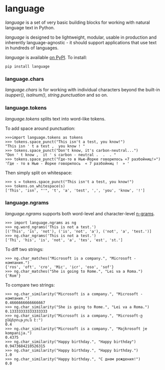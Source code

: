 # language

*language* is a set of very basic building blocks for working with natural language text in Python.

*language* is designed to be lightweight, modular, usable in production and inherently language-agnostic - it should support applications that use text in hundreds of languages.

*language* is available [on PyPI](https://pypi.python.org/pypi/language).  To install:

    pip install language

### language.chars

*language.chars* is for working with individual characters beyond the built-in *isupper()*, *isalnum()*, *string.punctuation* and so on.

### language.tokens

*language.tokens* splits text into word-like tokens.

To add space around punctuation:
```
>>>import language.tokens as tokens
>>> tokens.space_punct("This isn't a test, you know!")
"This isn ' t a test ,  you know ! "
>>> tokens.space_punct("Don't know, it's carbon-neutral...")
"Don ' t know ,  it ' s carbon - neutral .  .  . "
>>> tokens.space_punct("Где-то в Нью-Йорке говорилось «7 разбойниц!»")
'Где - то в Нью - Йорке говорилось  « 7 разбойниц !  » '
```

Then simply split on whitespace:
```
>>> s = tokens.space_punct("This isn't a test, you know!")
>>> tokens.on_whitespace(s)
['This', 'isn', "'", 't', 'a', 'test', ',', 'you', 'know', '!']
```

### language.ngrams

*language.ngrams* supports both word-level and character-level [n-grams](https://en.wikipedia.org/wiki/N-gram).

```
>>> import language.ngrams as ng
>>> ng.word_ngrams('This is not a test.')
[('This', 'is', 'not'), ('is', 'not', 'a'), ('not', 'a', 'test.')]
>>> ng.char_ngrams('This is not a test.')
['Thi', 'his', 'is', 'not', 'a', 'tes', 'est', 'st.']
```

To diff two strings:

```
>>> ng.char_matches("Microsoft is a company.", "Microsoft - компания.")
{'ros', 'oft', 'cro', 'Mic', 'icr', 'oso', 'sof'}
>>> ng.char_matches("She is going to Rome.", "Lei va a Roma.")
{'Rom'}
```

To compare two strings:

```
>>> ng.char_similarity("Microsoft is a company.", "Microsoft - компания.")
0.4666666666666667
>>> ng.char_similarity("She is going to Rome.", "Lei va a Roma.")
0.13333333333333333
>>> ng.char_similarity("Microsoft is a company.", "Microsoft-ը ընկերություն է:")
0.4
>>> ng.char_similarity("Microsoft is a company.", "Majkrosoft je kompanija.")
0.4375
>>> ng.char_similarity("Happy birthday.", "Happy birthday")
0.9473684210526315
>>> ng.char_similarity("Happy birthday.", "Happy birthday.")
1.0
>>> ng.char_similarity("Happy birthday.", "С днем рождения!")
0.0
```
